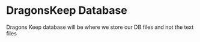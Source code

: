 DragonsKeep Database
===========

Dragons Keep database will be where we store our DB files and not the text files
